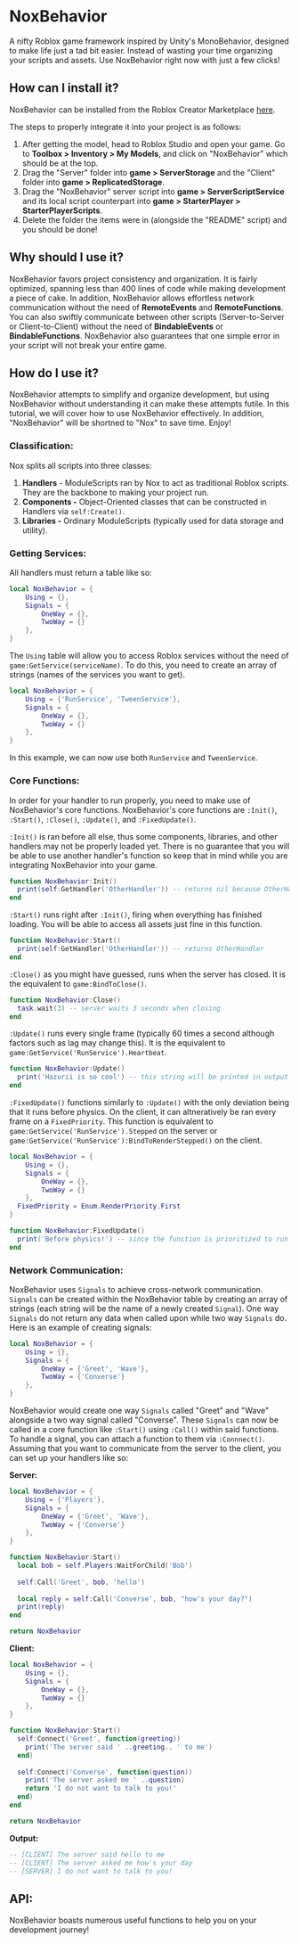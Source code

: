 # NoxBehavior
A nifty Roblox game framework inspired by Unity's MonoBehavior, designed to make life just a tad bit easier. Instead of wasting your time organizing your scripts and assets. Use NoxBehavior right now with just a few clicks!

## How can I install it?
NoxBehavior can be installed from the Roblox Creator Marketplace [here](https://pages.github.com/). 

The steps to properly integrate it into your project is as follows:

1. After getting the model, head to Roblox Studio and open your game. Go to **Toolbox > Inventory > My Models**, and click on "NoxBehavior" which should be at the top.
2. Drag the "Server" folder into **game > ServerStorage** and the "Client" folder into **game > ReplicatedStorage**.
3. Drag the "NoxBehavior" server script into **game > ServerScriptService** and its local script counterpart into **game > StarterPlayer > StarterPlayerScripts**.
4. Delete the folder the items were in (alongside the "README" script) and you should be done!

## Why should I use it?
NoxBehavior favors project consistency and organization. It is fairly optimized, spanning less than 400 lines of code while making development a piece of cake. In addition, NoxBehavior allows effortless network communication without the need of **RemoteEvents** and **RemoteFunctions**. You can also swiftly communicate between other scripts (Server-to-Server or Client-to-Client) without the need of **BindableEvents** or **BindableFunctions**. NoxBehavior also guarantees that one simple error in your script will not break your entire game. 

## How do I use it?
NoxBehavior attempts to simplify and organize development, but using NoxBehavior without understanding it can make these attempts futile. In this tutorial, we will cover how to use NoxBehavior effectively. In addition, "NoxBehavior" will be shortned to "Nox" to save time. Enjoy!

### Classification:
Nox splits all scripts into three classes:
1. **Handlers** - ModuleScripts ran by Nox to act as traditional Roblox scripts. They are the backbone to making your project run.
2. **Components -** Object-Oriented classes that can be constructed in Handlers via `self:Create()`.
3. **Libraries -** Ordinary ModuleScripts (typically used for data storage and utility).

### Getting Services:
All handlers must return a table like so:
```lua
local NoxBehavior = {
	Using = {},
	Signals = {
		OneWay = {},
		TwoWay = {}
	},
}
```
The `Using` table will allow you to access Roblox services without the need of `game:GetService(serviceName)`. To do this, you need to create an array of strings (names of the services you want to get).
```lua
local NoxBehavior = {
	Using = {'RunService', 'TweenService'},
	Signals = {
		OneWay = {},
		TwoWay = {}
	},
}
```
In this example, we can now use both `RunService` and `TweenService`.
### Core Functions:
In order for your handler to run properly, you need to make use of NoxBehavior's core functions. NoxBehavior's core functions are `:Init()`, `:Start()`, `:Close()`, `:Update()`, and `:FixedUpdate()`.

`:Init()` is ran before all else, thus some components, libraries, and other handlers may not be properly loaded yet. There is no guarantee that you will be able to use another handler's function so keep that in mind while you are integrating NoxBehavior into your game.

```lua
function NoxBehavior:Init()
  print(self:GetHandler('OtherHandler')) -- returns nil because OtherHandler has not loaded
end
```

`:Start()` runs right after `:Init()`, firing when everything has finished loading. You will be able to access all assets just fine in this function.

```lua
function NoxBehavior:Start()
  print(self:GetHandler('OtherHandler')) -- returns OtherHandler
end
```
`:Close()` as you might have guessed, runs when the server has closed. It is the equivalent to `game:BindToClose()`.
```lua
function NoxBehavior:Close()
  task.wait(3) -- server waits 3 seconds when closing
end
```
`:Update()` runs every single frame (typically 60 times a second although factors such as lag may change this). It is the equivalent to `game:GetService('RunService').Heartbeat`.
```lua
function NoxBehavior:Update()
  print('Hazurii is so cool') -- this string will be printed in output every single frame
end
```
`:FixedUpdate()` functions similarly to `:Update()` with the only deviation being that it runs before physics. On the client, it can altneratively be ran every frame on a `FixedPriority`. This function is equivalent to `game:GetService('RunService').Stepped` on the server or `game:GetService('RunService'):BindToRenderStepped()` on the client.
```lua
local NoxBehavior = {
	Using = {},
	Signals = {
		OneWay = {},
		TwoWay = {}
	},
  FixedPriority = Enum.RenderPriority.First
}

function NoxBehavior:FixedUpdate()
  print('Before physics!') -- since the function is prioritized to run first, this string will run at the start of every frame
end
```
### Network Communication:
NoxBehavior uses `Signals` to achieve cross-network communication. `Signals` can be created within the NoxBehavior table by creating an array of strings (each string will be the name of a newly created `Signal`). One way `Signals` do not return any data when called upon while two way `Signals` do. Here is an example of creating signals:
```lua 
local NoxBehavior = {
	Using = {},
	Signals = {
		OneWay = {'Greet', 'Wave'},
		TwoWay = {'Converse'}
	},
}
```
NoxBehavior would create one way `Signals` called "Greet" and "Wave" alongside a two way signal called "Converse". These `Signals` can now be called in a core function like `:Start()` using `:Call()` within said functions. To handle a signal, you can attach a function to them via `:Connnect()`. Assuming that you want to communicate from the server to the client, you can set up your handlers like so:

**Server:**
```lua 
local NoxBehavior = {
	Using = {'Players'},
	Signals = {
		OneWay = {'Greet', 'Wave'},
		TwoWay = {'Converse'}
	},
}

function NoxBehavior:Start()
  local bob = self.Players:WaitForChild('Bob')
  
  self:Call('Greet', bob, 'hello') 
  
  local reply = self:Call('Converse', bob, "how's your day?") 
  print(reply) 
end

return NoxBehavior
```
**Client:**
```lua 
local NoxBehavior = {
	Using = {},
	Signals = {
		OneWay = {},
		TwoWay = {}
	},
}

function NoxBehavior:Start()
  self:Connect('Greet', function(greeting))
    print('The server said ' ..greeting.. ' to me')
  end)
  
  self:Connect('Converse', function(question))
    print('The server asked me ' ..question)
    return 'I do not want to talk to you!'
  end)
end

return NoxBehavior
```
**Output:**
```lua 
-- [CLIENT] The server said hello to me
-- [CLIENT] The server asked me how's your day
-- [SERVER] I do not want to talk to you!
```
## API:
NoxBehavior boasts numerous useful functions to help you on your development journey!

